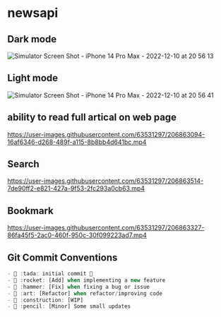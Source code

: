 # newsapi

## Dark mode 

![Simulator Screen Shot - iPhone 14 Pro Max - 2022-12-10 at 20 56 13](https://user-images.githubusercontent.com/63531297/206863060-35f675a7-ee53-4f0e-b42f-48ac99b6690e.png)


## Light mode

![Simulator Screen Shot - iPhone 14 Pro Max - 2022-12-10 at 20 56 41](https://user-images.githubusercontent.com/63531297/206863076-0a5d552e-b042-42e3-88ba-708ad6e64db8.png)


## ability to read full artical on web page 



https://user-images.githubusercontent.com/63531297/206863094-16af6346-d268-489f-a115-8b8bb4d641bc.mp4



## Search 



https://user-images.githubusercontent.com/63531297/206863514-7de90ff2-e821-427a-9f53-2fc293a0cb63.mp4



## Bookmark 



https://user-images.githubusercontent.com/63531297/206863327-86fa45f5-2ac0-460f-950c-30f099223ad7.mp4



## Git Commit Conventions

```dart
- 🎉 :tada: initial commit 🎉
- 🚀 :rocket: [Add] when implementing a new feature
- 🔨 :hammer: [Fix] when fixing a bug or issue
- 🎨 :art: [Refactor] when refactor/improving code
- 🚧 :construction: [WIP]
- 📝 :pencil: [Minor] Some small updates
```
